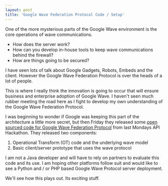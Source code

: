 ```yaml
---
layout: post
title: 'Google Wave Federation Protocol Code / Setup'
---
```

One of the more mysterious parts of the Google Wave environment is the core operations of wave communications.
<ul class="mainlist">
	<li>How does the server work?</li>
	<li>How can you develop in-house tools to keep wave communications behind the firewall?</li>
	<li>How are things going to be secured?</li>
</ul>
I have seen lots of talk about Google Gadgets, Robots, Embeds and the client. However the Google Wave Federation Protocol is over the heads of a lot of people.<p></p>
This is where I really think the innovation is going to occur that will ensure business and enterprise adoption of Google Wave. I haven't seen much rubber meeting the road here as I fight to develop my own understanding of the Google Wave Federation Protocol.<p></p>
I was beginning to wonder if Google was keeping this part of the architecture a little more secret, but then Friday they released some <a href="http://googlewavedev.blogspot.com/2009/07/google-wave-federation-protocol-and.html">open sourced code for Google Wave Federation Protocol</a> from last Mondays API Hackathon. They released two components:
<ol class="mainlist">
	<li> Operational Transform (OT) code and the underlying wave model</li>
	<li>Basic client/server prototype that uses the wave protocol</li>
</ol>
I am not a Java developer and will have to rely on partners to evaluate this code and its use. I am hoping other platforms follow suit and would like to see a Python and / or PHP based Google Wave Protocol server deployment.<p></p>
We'll see how this plays out. Its exciting stuff.<p></p>
<input id="gwProxy" type="hidden"><!--Session data--></input><input id="jsProxy" onclick="jsCall();" type="hidden" />